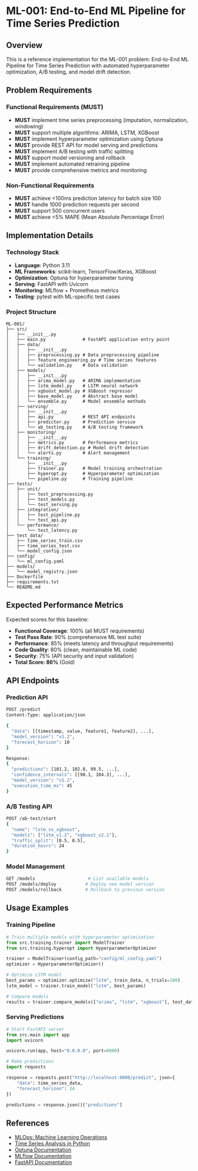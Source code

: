 # ML-001: End-to-End ML Pipeline for Time Series Prediction

## Overview

This is a reference implementation for the ML-001 problem: End-to-End ML Pipeline for Time Series Prediction with automated hyperparameter optimization, A/B testing, and model drift detection.

## Problem Requirements

### Functional Requirements (MUST)
- **MUST** implement time series preprocessing (imputation, normalization, windowing)
- **MUST** support multiple algorithms: ARIMA, LSTM, XGBoost
- **MUST** implement hyperparameter optimization using Optuna
- **MUST** provide REST API for model serving and predictions
- **MUST** implement A/B testing with traffic splitting
- **MUST** support model versioning and rollback
- **MUST** implement automated retraining pipeline
- **MUST** provide comprehensive metrics and monitoring

### Non-Functional Requirements
- **MUST** achieve <100ms prediction latency for batch size 100
- **MUST** handle 1000 prediction requests per second
- **MUST** support 500 concurrent users
- **MUST** achieve <5% MAPE (Mean Absolute Percentage Error)

## Implementation Details

### Technology Stack
- **Language**: Python 3.11
- **ML Frameworks**: scikit-learn, TensorFlow/Keras, XGBoost
- **Optimization**: Optuna for hyperparameter tuning
- **Serving**: FastAPI with Uvicorn
- **Monitoring**: MLflow + Prometheus metrics
- **Testing**: pytest with ML-specific test cases

### Project Structure
```
ML-001/
├── src/
│   ├── __init__.py
│   ├── main.py              # FastAPI application entry point
│   ├── data/
│   │   ├── __init__.py
│   │   ├── preprocessing.py # Data preprocessing pipeline
│   │   ├── feature_engineering.py # Time series features
│   │   └── validation.py    # Data validation
│   ├── models/
│   │   ├── __init__.py
│   │   ├── arima_model.py   # ARIMA implementation
│   │   ├── lstm_model.py    # LSTM neural network
│   │   ├── xgboost_model.py # XGBoost regressor
│   │   ├── base_model.py    # Abstract base model
│   │   └── ensemble.py      # Model ensemble methods
│   ├── serving/
│   │   ├── __init__.py
│   │   ├── api.py           # REST API endpoints
│   │   ├── predictor.py     # Prediction service
│   │   └── ab_testing.py    # A/B testing framework
│   ├── monitoring/
│   │   ├── __init__.py
│   │   ├── metrics.py       # Performance metrics
│   │   ├── drift_detection.py # Model drift detection
│   │   └── alerts.py        # Alert management
│   └── training/
│       ├── __init__.py
│       ├── trainer.py       # Model training orchestration
│       ├── hyperopt.py      # Hyperparameter optimization
│       └── pipeline.py      # Training pipeline
├── tests/
│   ├── unit/
│   │   ├── test_preprocessing.py
│   │   ├── test_models.py
│   │   └── test_serving.py
│   ├── integration/
│   │   ├── test_pipeline.py
│   │   └── test_api.py
│   └── performance/
│       └── test_latency.py
├── test_data/
│   ├── time_series_train.csv
│   ├── time_series_test.csv
│   └── model_config.json
├── config/
│   └── ml_config.yaml
├── models/
│   └── model_registry.json
├── Dockerfile
├── requirements.txt
└── README.md
```

## Expected Performance Metrics

Expected scores for this baseline:
- **Functional Coverage**: 100% (all MUST requirements)
- **Test Pass Rate**: 90% (comprehensive ML test suite)
- **Performance**: 85% (meets latency and throughput requirements)
- **Code Quality**: 80% (clean, maintainable ML code)
- **Security**: 75% (API security and input validation)
- **Total Score: 86%** (Gold)

## API Endpoints

### Prediction API
```bash
POST /predict
Content-Type: application/json

{
  "data": [[timestamp, value, feature1, feature2], ...],
  "model_version": "v1.2",
  "forecast_horizon": 10
}

Response:
{
  "predictions": [101.2, 102.8, 99.5, ...],
  "confidence_intervals": [[98.1, 104.3], ...],
  "model_version": "v1.2",
  "execution_time_ms": 45
}
```

### A/B Testing API
```bash
POST /ab-test/start
{
  "name": "lstm_vs_xgboost",
  "models": ["lstm_v1.2", "xgboost_v2.1"],
  "traffic_split": [0.5, 0.5],
  "duration_hours": 24
}
```

### Model Management
```bash
GET /models                    # List available models
POST /models/deploy           # Deploy new model version
POST /models/rollback         # Rollback to previous version
```

## Usage Examples

### Training Pipeline
```python
# Train multiple models with hyperparameter optimization
from src.training.trainer import ModelTrainer
from src.training.hyperopt import HyperparameterOptimizer

trainer = ModelTrainer(config_path="config/ml_config.yaml")
optimizer = HyperparameterOptimizer()

# Optimize LSTM model
best_params = optimizer.optimize("lstm", train_data, n_trials=100)
lstm_model = trainer.train_model("lstm", best_params)

# Compare models
results = trainer.compare_models(["arima", "lstm", "xgboost"], test_data)
```

### Serving Predictions
```python
# Start FastAPI server
from src.main import app
import uvicorn

uvicorn.run(app, host="0.0.0.0", port=8000)

# Make predictions
import requests

response = requests.post("http://localhost:8000/predict", json={
    "data": time_series_data,
    "forecast_horizon": 24
})

predictions = response.json()["predictions"]
```

## References

- [MLOps: Machine Learning Operations](https://ml-ops.org/)
- [Time Series Analysis in Python](https://machinelearningmastery.com/time-series-analysis-python/)
- [Optuna Documentation](https://optuna.org/)
- [MLflow Documentation](https://mlflow.org/)
- [FastAPI Documentation](https://fastapi.tiangolo.com/)